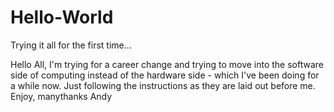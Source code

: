 # Hello-World
Trying it all for the first time...

Hello All,
I'm trying for a career change and trying to move into the software side of computing instead of the hardware side - which I've been doing for a while now.  Just following the instructions as they are laid out before me.  Enjoy,  manythanks
Andy
